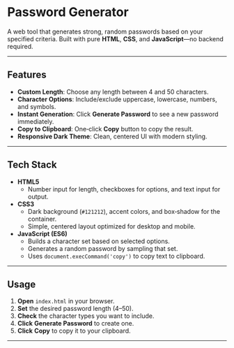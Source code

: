 # Password Generator

A web tool that generates strong, random passwords based on your specified criteria. Built with pure **HTML**, **CSS**, and **JavaScript**—no backend required.

---

## Features

- **Custom Length**: Choose any length between 4 and 50 characters.  
- **Character Options**: Include/exclude uppercase, lowercase, numbers, and symbols.  
- **Instant Generation**: Click **Generate Password** to see a new password immediately.  
- **Copy to Clipboard**: One‑click **Copy** button to copy the result.  
- **Responsive Dark Theme**: Clean, centered UI with modern styling.

---

## Tech Stack

- **HTML5**  
  - Number input for length, checkboxes for options, and text input for output.  
- **CSS3**  
  - Dark background (`#121212`), accent colors, and box‑shadow for the container.  
  - Simple, centered layout optimized for desktop and mobile.  
- **JavaScript (ES6)**  
  - Builds a character set based on selected options.  
  - Generates a random password by sampling that set.  
  - Uses `document.execCommand('copy')` to copy text to clipboard.

---

## Usage

1. **Open** `index.html` in your browser.  
2. **Set** the desired password length (4–50).  
3. **Check** the character types you want to include.  
4. **Click** **Generate Password** to create one.  
5. **Click** **Copy** to copy it to your clipboard.

---

